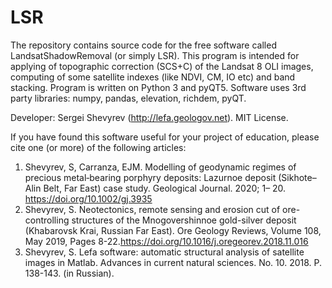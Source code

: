 # LSR
The repository contains source code for the free software called LandsatShadowRemoval (or simply LSR). This program is intended for applying of topographic correction (SCS+C) of the Landsat 8 OLI images, computing of some satellite indexes (like NDVI, CM, IO etc) and band stacking.
Program is written on Python 3 and pyQT5. 
Software uses 3rd party libraries: numpy, pandas, elevation, richdem, pyQT.

Developer: Sergei Shevyrev (http://lefa.geologov.net). MIT License.

If you have found this software useful for your project of education, please cite one (or more) of the following articles:

1. Shevyrev, S, Carranza, EJM. Modelling of geodynamic regimes of precious metal‐bearing porphyry deposits: Lazurnoe deposit (Sikhote–Alin Belt, Far East) case study. Geological Journal. 2020; 1– 20. https://doi.org/10.1002/gj.3935
2. Shevyrev, S. Neotectonics, remote sensing and erosion cut of ore-controlling structures of the Mnogovershinnoe gold-silver deposit (Khabarovsk Krai, Russian Far East). Ore Geology Reviews, Volume 108, May 2019, Pages 8-22.https://doi.org/10.1016/j.oregeorev.2018.11.016 
3. Shevyrev, S. Lefa software: automatic structural analysis of satellite images in Matlab. Advances in current natural sciences. No. 10. 2018. P. 138-143. (in Russian).
